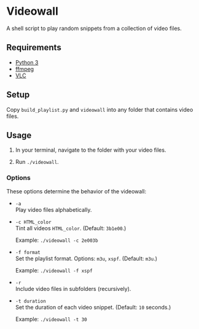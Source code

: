 # Videowall

A shell script to play random snippets from a collection of video files. 

## Requirements

- [Python 3](https://www.python.org/downloads/)
- [ffmpeg](https://formulae.brew.sh/formula/ffmpeg)
- [VLC](https://www.videolan.org/vlc/)

## Setup

Copy `build_playlist.py` and `videowall` into any folder that contains video files.

## Usage

1. In your terminal, navigate to the folder with your video files.

1. Run `./videowall`.

### Options

These options determine the behavior of the videowall:

- `-a`  
  Play video files alphabetically.

- `-c HTML_color`  
  Tint all videos `HTML_color`. (Default: `3b1e00`.)

  Example: `./videowall -c 2e003b`

- `-f format`  
  Set the playlist format. Options: `m3u`, `xspf`. (Default: `m3u`.)

  Example: `./videowall -f xspf`

- `-r`  
  Include video files in subfolders (recursively).

- `-t duration`  
  Set the duration of each video snippet. (Default: `10` seconds.)

  Example: `./videowall -t 30`
